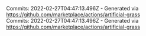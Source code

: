 Commits: 2022-02-27T04:47:13.496Z - Generated via https://github.com/marketplace/actions/artificial-grass
<br>
Commits: 2022-02-27T04:47:13.496Z - Generated via https://github.com/marketplace/actions/artificial-grass
<br>
